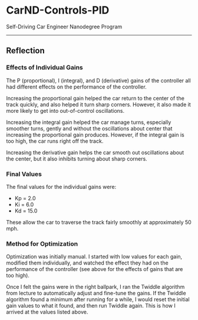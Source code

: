 # CarND-Controls-PID
Self-Driving Car Engineer Nanodegree Program

---

## Reflection

### Effects of Individual Gains
The P (proportional), I (integral), and D (derivative) gains of the controller all had different effects on the performance of the controller.

Increasing the proportional gain helped the car return to the center of the track quickly, and also helped it turn sharp corners. However, it also made it more likely to get into out-of-control oscillations.

Increasing the integral gain helped the car manage turns, especially smoother turns, gently and without the oscillations about center that increasing the proportional gain produces. However, if the integral gain is too high, the car runs right off the track.

Increasing the derivative gain helps the car smooth out oscillations about the center, but it also inhibits turning about sharp corners.

### Final Values
The final values for the individual gains were:

- Kp = 2.0
- Ki = 6.0
- Kd = 15.0

These allow the car to traverse the track fairly smoothly at approximately 50 mph.

### Method for Optimization

Optimization was initially manual. I started with low values for each gain, modified them individually, and watched the effect they had on the performance of the controller (see above for the effects of gains that are too high).

Once I felt the gains were in the right ballpark, I ran the Twiddle algorithm from lecture to automatically adjust and fine-tune the gains. If the Twiddle algorithm found a minimum after running for a while, I would reset the initial gain values to what it found, and then run Twiddle again. This is how I arrived at the values listed above.